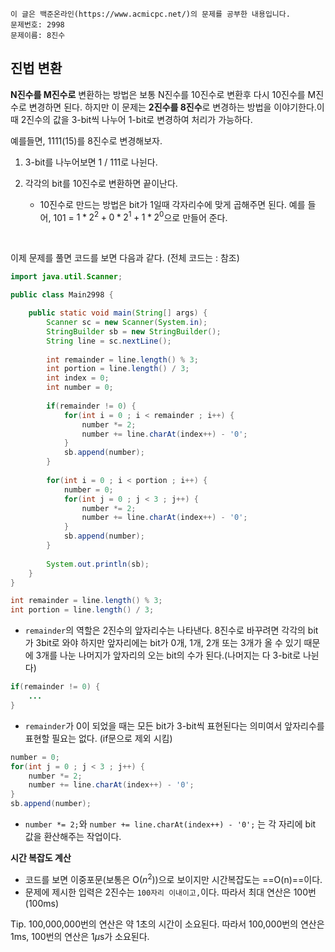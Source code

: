 ```
이 글은 백준온라인(https://www.acmicpc.net/)의 문제를 공부한 내용입니다.
문제번호: 2998
문제이름: 8진수
```

## 진법 변환

**N진수를 M진수로** 변환하는 방법은 보통 N진수를 10진수로 변환후 다시 10진수를 M진수로 변경하면 된다. 하지만 이 문제는 **2진수를 8진수**로 변경하는 방법을 이야기한다.이 때 2진수의 값을 3-bit씩 나누어 1-bit로 변경하여 처리가 가능하다.

예를들면, 1111(15)를 8진수로 변경해보자. 

1. 3-bit를 나누어보면 1 / 111로 나뉜다.

2. 각각의 bit를 10진수로 변환하면 끝이난다.

   - 10진수로 만드는 방법은 bit가 1일때 각자리수에 맞게 곱해주면 된다. 
     예를 들어, 101 = $1 * 2^2 + 0 * 2^1 + 1 * 2^0$으로 만들어 준다.

   ​

이제 문제를 풀면 코드를 보면 다음과 같다. (전체 코드는 : 참조)

```java
import java.util.Scanner;

public class Main2998 {

	public static void main(String[] args) {
		Scanner sc = new Scanner(System.in);
		StringBuilder sb = new StringBuilder();
		String line = sc.nextLine();
		
		int remainder = line.length() % 3;
		int portion = line.length() / 3;
		int index = 0;
		int number = 0;
		
		if(remainder != 0) {
			for(int i = 0 ; i < remainder ; i++) {
				number *= 2;
				number += line.charAt(index++) - '0';
			}
			sb.append(number);
		}
		
		for(int i = 0 ; i < portion ; i++) {
			number = 0;
			for(int j = 0 ; j < 3 ; j++) {
				number *= 2;
				number += line.charAt(index++) - '0';
			}
			sb.append(number);
		}
		
		System.out.println(sb);
	}
}
```



```java
int remainder = line.length() % 3;
int portion = line.length() / 3;
```

- `remainder`의 역할은 2진수의 앞자리수는 나타낸다. 8진수로 바꾸려면 각각의 bit가 3bit로 와야 하지만 앞자리에는 bit가 0개, 1개, 2개 또는 3개가 올 수 있기 때문에 3개를 나눈 나머지가 앞자리의 오는 bit의 수가 된다.(나머지는 다 3-bit로 나뉜다)



```java
if(remainder != 0) {
	...
}
```

- `remainder`가 0이 되었을 때는 모든 bit가 3-bit씩 표현된다는 의미여서 앞자리수를 표현할 필요는 없다. 
  (if문으로 제외 시킴) 



```java
number = 0;
for(int j = 0 ; j < 3 ; j++) {
	number *= 2;
	number += line.charAt(index++) - '0';
}
sb.append(number);
```

- `number *= 2;`와  `number += line.charAt(index++) - '0';` 는 각 자리에 bit 값을 환산해주는 작업이다.




**시간 복잡도 계산**

- 코드를 보면 이중포문(보통은 O($n^2$))으로 보이지만 시간복잡도는 ==O(n)==이다.
- 문제에 제시한 입력은 2진수는 `100자리 이내이고,`이다. 따라서 최대 연산은 100번 (100ms)


Tip. 100,000,000번의 연산은 약 1초의 시간이 소요된다. 따라서 100,000번의 연산은 1ms, 100번의 연산은 1$\mu$s가 소요된다.


